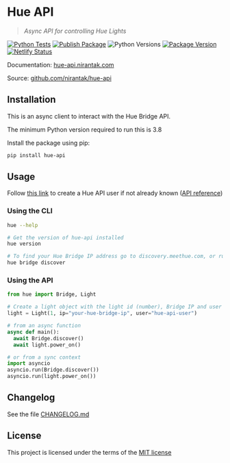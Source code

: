 # Hue API

> _Async API for controlling Hue Lights_

[![Python Tests](https://github.com/nirantak/hue-api/actions/workflows/python-test.yml/badge.svg)](https://github.com/nirantak/hue-api/actions/workflows/python-test.yml)
[![Publish Package](https://github.com/nirantak/hue-api/actions/workflows/python-publish.yml/badge.svg)](https://github.com/nirantak/hue-api/actions/workflows/python-publish.yml)
![Python Versions](https://img.shields.io/pypi/pyversions/hue-api)
[![Package Version](https://img.shields.io/pypi/v/hue-api)](https://pypi.org/project/hue-api/)
[![Netlify Status](https://api.netlify.com/api/v1/badges/14cacafe-1ea5-424c-93dd-17d51d9e9804/deploy-status)](https://hue-api.nirantak.com/)

Documentation: [hue-api.nirantak.com](https://hue-api.nirantak.com/)

Source: [github.com/nirantak/hue-api](https://github.com/nirantak/hue-api)

## Installation

This is an async client to interact with the Hue Bridge API.

The minimum Python version required to run this is 3.8

Install the package using pip:

```bash
pip install hue-api
```

## Usage

Follow [this link](https://developers.meethue.com/develop/get-started-2/#so-lets-get-started) to create a Hue API user if not already known ([API reference](https://developers.meethue.com/develop/hue-api/7-configuration-api/#create-user))

### Using the CLI

```bash
hue --help

# Get the version of hue-api installed
hue version

# To find your Hue Bridge IP address go to discovery.meethue.com, or run:
hue bridge discover
```

### Using the API

```python
from hue import Bridge, Light

# Create a light object with the light id (number), Bridge IP and user
light = Light(1, ip="your-hue-bridge-ip", user="hue-api-user")

# from an async function
async def main():
  await Bridge.discover()
  await light.power_on()

# or from a sync context
import asyncio
asyncio.run(Bridge.discover())
asyncio.run(light.power_on())
```

## Changelog

See the file [CHANGELOG.md](CHANGELOG.md)

## License

This project is licensed under the terms of the [MIT license](https://github.com/nirantak/hue-api/blob/main/LICENSE)
